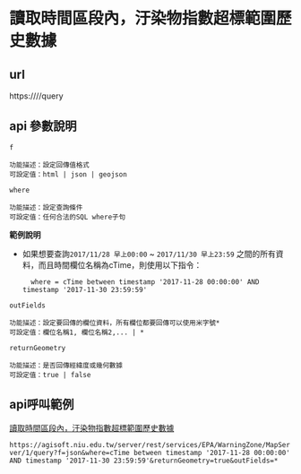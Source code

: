 # 讀取時間區段內，汙染物指數超標範圍歷史數據

## url 

https://<featurelayer-url>/<featureId>/query

## api 參數說明

`f`

```
功能描述：設定回傳值格式
可設定值：html | json | geojson
```

`where`

```
功能描述：設定查詢條件
可設定值：任何合法的SQL where子句
```

**範例說明**

 - 如果想要查詢`2017/11/28 早上00:00` ~ `2017/11/30 早上23:59`
   之間的所有資料，而且時間欄位名稱為cTime，則使用以下指令：
	
   ```
     where = cTime between timestamp '2017-11-28 00:00:00' AND timestamp '2017-11-30 23:59:59'
   ```

`outFields`

```
功能描述：設定要回傳的欄位資料，所有欄位都要回傳可以使用米字號*
可設定值：欄位名稱1, 欄位名稱2,... | *
```

`returnGeometry`

```
功能描述：是否回傳經緯度或幾何數據
可設定值：true | false
```

## api呼叫範例

[讀取時間區段內，汙染物指數超標範圍歷史數據](https://agisoft.niu.edu.tw/server/rest/services/EPA/WarningZone/MapServer/1/query?f=html&where=cTime%20between%20timestamp%20%272017-11-28%2000:00:00%27%20AND%20timestamp%20%272017-11-30%2023:59:59%27&returnGeometry=true&outFields=*)

`https://agisoft.niu.edu.tw/server/rest/services/EPA/WarningZone/MapServer/1/query?f=json&where=cTime between timestamp '2017-11-28 00:00:00' AND timestamp '2017-11-30 23:59:59'&returnGeometry=true&outFields=*`